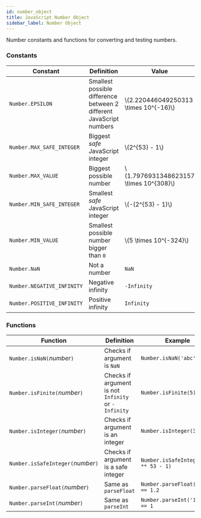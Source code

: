 ```yaml
---
id: number_object
title: JavaScript Number Object
sidebar_label: Number Object
---
```


Number constants and functions for converting and testing numbers.

### Constants
Constant | Definition | Value
---|---|---
`Number.EPSILON` | Smallest possible difference between 2 different JavaScript numbers | \\(2.220446049250313 \times 10^{-16}\\)
`Number.MAX_SAFE_INTEGER` | Biggest *safe* JavaScript integer | \\(2^{53} - 1\\)
`Number.MAX_VALUE` | Biggest possible number | \\(1.7976931348623157 \times 10^{308}\\)
`Number.MIN_SAFE_INTEGER` | Smallest *safe* JavaScript integer | \\(-(2^{53} - 1)\\)
`Number.MIN_VALUE` | Smallest possible number bigger than `0` | \\(5 \times 10^{-324}\\)
`Number.NaN` | Not a number | `NaN`
`Number.NEGATIVE_INFINITY` | Negative infinity | `-Infinity`
`Number.POSITIVE_INFINITY` | Positive infinity | `Infinity`

### Functions
Function | Definition | Example
---|---|---
`Number.isNaN(`*number*`)` | Checks if argument is `NaN` | `Number.isNaN('abc')`
`Number.isFinite(`*number*`)` | Checks if argument is not `Infinity` or `-Infinity` | `Number.isFinite(5)`
`Number.isInteger(`*number*`)` | Checks if argument is an integer | `Number.isInteger(3)`
`Number.isSafeInteger(`*number*`)` | Checks if argument is a safe integer | `Number.isSafeInteger(2 ** 53 - 1)`
`Number.parseFloat(`*number*`)` | Same as `parseFloat` | `Number.parseFloat('1.2') == 1.2`
`Number.parseInt(`*number*`)` | Same as `parseInt` | `Number.parseInt('1.2') == 1`
